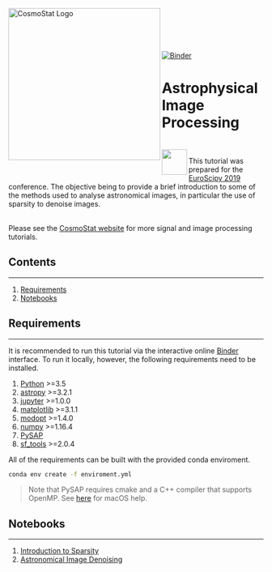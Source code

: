 <a href="http://www.cosmostat.org/" target="_blank"><img align="left" width="300" src="http://www.cosmostat.org/wp-content/uploads/2017/07/CosmoStat-Logo_WhiteBK-e1499155861666.png" alt="CosmoStat Logo"></a>
<br>
<br>
<br>
<br>
<br>
[![Binder](https://mybinder.org/badge_logo.svg)](https://mybinder.org/v2/gh/sfarrens/euroscipy/master)
<br>
# Astrophysical Image Processing

<br>

<img align="left" src="https://www.euroscipy.org/theme/images/euroscipy_logo.png" width="50">

This tutorial was prepared for the [EuroScipy 2019](https://www.euroscipy.org/2019/) conference. The objective being to provide a brief introduction to some of the methods used to analyse astronomical images, in particular the use of sparsity to denoise images.
<br>
<br>

Please see the [CosmoStat website](http://www.cosmostat.org/tutorials) for more signal and image processing tutorials.

## Contents
---

1. [Requirements](#Requirements)
1. [Notebooks](#Notebooks)

## Requirements
---

It is recommended to run this tutorial via the interactive online [Binder](https://mybinder.org/v2/gh/sfarrens/euroscipy/master) interface. To run it locally, however, the following requirements need to be installed.

1. [Python](https://www.python.org/) >=3.5
1. [astropy](https://www.astropy.org/) >=3.2.1
1. [jupyter](https://jupyter.org/) >=1.0.0
1. [matplotlib](https://matplotlib.org/) >=3.1.1
1. [modopt](https://cea-cosmic.github.io/ModOpt/) >=1.4.0
1. [numpy](https://www.numpy.org/) >=1.16.4
1. [PySAP](https://github.com/CEA-COSMIC/pysap)
1. [sf_tools](https://github.com/sfarrens/sf_tools) >=2.0.4

All of the requirements can be built with the provided conda enviroment.

```bash
conda env create -f enviroment.yml
```

> Note that PySAP requires cmake and a C++ compiler that supports OpenMP. See [here](https://github.com/CEA-COSMIC/pysap/blob/master/doc/macos_install.rst) for macOS help.

## Notebooks
---

1. [Introduction to Sparsity](./sparsity.ipynb)
1. [Astronomical Image Denoising](./denoising.ipynb)

